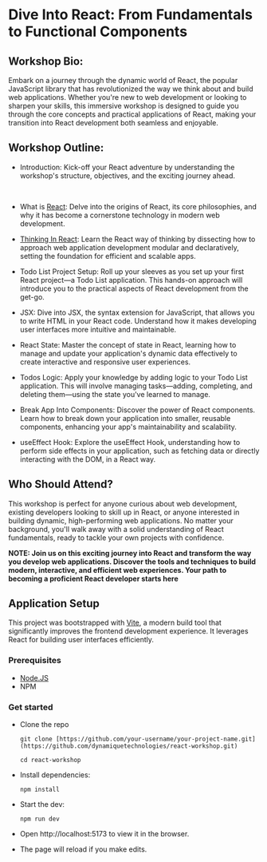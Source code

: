 # Dive Into React: From Fundamentals to Functional Components

  ## Workshop Bio:

  Embark on a journey through the dynamic world of React, the popular JavaScript library that has revolutionized the way we think about and build web applications. Whether you're new to web development or looking to sharpen your skills, this immersive workshop is designed to guide you through the core concepts and practical applications of React, making your transition into React development both seamless and enjoyable.

  ## Workshop Outline:

  - Introduction:
    Kick-off your React adventure by understanding the workshop's structure, objectives, and the exciting journey ahead.
 <br/>
 
  - What is [React](https://react.dev/):
    Delve into the origins of React, its core philosophies, and why it has become a cornerstone technology in modern web development.

  - [Thinking In React](https://react.dev/learn/thinking-in-react): 
    Learn the React way of thinking by dissecting how to approach web application development modular and declaratively, setting the foundation for efficient and scalable apps.

  - Todo List Project Setup: 
    Roll up your sleeves as you set up your first React project—a Todo List application. This hands-on approach will introduce you to the practical aspects of React development from the get-go.

  - JSX: 
    Dive into JSX, the syntax extension for JavaScript, that allows you to write HTML in your React code. Understand how it makes developing user interfaces more intuitive and maintainable.

  - React State: 
    Master the concept of state in React, learning how to manage and update your application's dynamic data effectively to create interactive and responsive user experiences.

  - Todos Logic: 
    Apply your knowledge by adding logic to your Todo List application. This will involve managing tasks—adding, completing, and deleting them—using the state you've learned to manage.

  - Break App Into Components: 
    Discover the power of React components. Learn how to break down your application into smaller, reusable components, enhancing your app's maintainability and scalability.

  - useEffect Hook: 
    Explore the useEffect Hook, understanding how to perform side effects in your application, such as fetching data or directly interacting with the DOM, in a React way.

  ## Who Should Attend?

  This workshop is perfect for anyone curious about web development, existing developers looking to skill up in React, or anyone interested in building dynamic, high-performing web applications. No matter your background, you'll walk away with a solid understanding of React fundamentals, ready to tackle your own projects with confidence.

**NOTE: Join us on this exciting journey into React and transform the way you develop web applications. Discover the tools and techniques to build modern, interactive, and efficient web experiences. Your path to becoming a proficient React developer starts here**



  ## Application Setup
  
  This project was bootstrapped with [Vite](https://vitejs.dev/), a modern build tool that significantly improves the frontend development experience. It leverages React for building user interfaces efficiently.

  ### Prerequisites
  - [Node.JS](https://nodejs.org/en)
  - NPM 

  ### Get started
  - Clone the repo
    ```
    git clone [https://github.com/your-username/your-project-name.git](https://github.com/dynamiquetechnologies/react-workshop.git)
    
    cd react-workshop
    ```

  - Install dependencies:
    ```
    npm install
    ```

  - Start the dev: 
    ```
    npm run dev
    ```

  - Open http://localhost:5173 to view it in the browser. 
  
  - The page will reload if you make edits.

